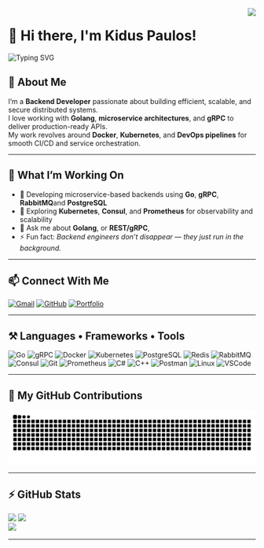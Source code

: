 <!--
## Hi there 👋

**kida21/kida21** is a ✨ _special_ ✨ repository because its `README.md` (this file) appears on your GitHub profile.
-->

<img align="right" src="https://visitor-badge.laobi.icu/badge?page_id=kida21.kida21" />

# 👋 Hi there, I'm Kidus Paulos!

<img src="https://readme-typing-svg.herokuapp.com?font=Righteous&size=35&duration=4000&pause=500&color=00ADD8&width=500&lines=Backend+Developer;Microservices+Enthusiast;DevOps+Learner;Cloud-Native+Engineer" alt="Typing SVG" />

## 💫 About Me

I’m a **Backend Developer** passionate about building efficient, scalable, and secure distributed systems.  
I love working with **Golang**, **microservice architectures**, and **gRPC** to deliver production-ready APIs.  
My work revolves around **Docker**, **Kubernetes**, and **DevOps pipelines** for smooth CI/CD and service orchestration.

---

## 🔧 What I’m Working On

- 🚀 Developing microservice-based backends using **Go**, **gRPC**, **RabbitMQ**and **PostgreSQL**  
- 🌱 Exploring **Kubernetes**, **Consul**, and **Prometheus** for observability and scalability  
- 💬 Ask me about **Golang**, or **REST/gRPC**, 
- ⚡ Fun fact: *Backend engineers don’t disappear — they just run in the background.*

---

## 📫 Connect With Me

[![Gmail](https://img.shields.io/badge/Gmail-333333?style=for-the-badge&logo=gmail&logoColor=red)](mailto:kiduspaulos@gmail.com)
[![GitHub](https://img.shields.io/badge/GitHub-0D1117?style=for-the-badge&logo=github&logoColor=white)](https://github.com/kida21)
[![Portfolio](https://img.shields.io/badge/Portfolio-1DA1F2?style=for-the-badge&logo=todoist&logoColor=white)](#)

---

## ⚒️ Languages • Frameworks • Tools

![Go](https://skillicons.dev/icons?i=go)
![gRPC](https://skillicons.dev/icons?i=grpc)
![Docker](https://skillicons.dev/icons?i=docker)
![Kubernetes](https://skillicons.dev/icons?i=kubernetes)
![PostgreSQL](https://skillicons.dev/icons?i=postgres)
![Redis](https://skillicons.dev/icons?i=redis)
![RabbitMQ](https://skillicons.dev/icons?i=rabbitmq)
![Consul](https://skillicons.dev/icons?i=consul)
![Git](https://skillicons.dev/icons?i=git)
![Prometheus](https://skillicons.dev/icons?i=prometheus)
![C#](https://skillicons.dev/icons?i=cs)
![C++](https://skillicons.dev/icons?i=cpp)
![Postman](https://skillicons.dev/icons?i=postman)
![Linux](https://skillicons.dev/icons?i=linux)
![VSCode](https://skillicons.dev/icons?i=vscode)

---

## 🐍 My GitHub Contributions

<!--🐍💬SNAKETITLE / 🌐WEBSITE: https://textanim.com/ -->
<p >

  

<picture>
  <source media="(prefers-color-scheme: dark)" srcset="https://raw.githubusercontent.com/D3vil0p3r/D3vil0p3r/output/github-contribution-grid-snake-dark.svg" />
  <source media="(prefers-color-scheme: light)" srcset="https://raw.githubusercontent.com/D3vil0p3r/D3vil0p3r/output/github-contribution-grid-snake.svg" />
  <img alt="github-snake" src="https://raw.githubusercontent.com/D3vil0p3r/D3vil0p3r/output/github-contribution-grid-snake.svg" />
</picture>



<!--
<p><img align="left" src="https://github-readme-stats.vercel.app/api/top-langs?username=kidus-github&show_icons=true&locale=en&layout=compact" alt="kidus-github" /></p>

<p>&nbsp;<img align="center" src="https://github-readme-stats.vercel.app/api?username=kidus-github&show_icons=true&locale=en" alt="kidus-github" /></p>

<p><img align="center" src="https://github-readme-streak-stats.herokuapp.com/?user=kidus-github&" alt="kidus-github" /></p>

![Snake animation](https://github.com/Kidus-github/Kidus-github/blob/output/github-contribution-grid-snake.svg)

### 📈 My GitHub Contributions
![Snake animation](https://github.com/kidus-github/kidus-github/blob/output/github-contribution-grid-snake.svg)
-->

---

## ⚡ GitHub Stats

<img width="49%" src="https://github-readme-stats-salesp07.vercel.app/api?username=kida21&count_private=true&show_icons=true&theme=react&rank_icon=github&border_radius=10" />
<img width="49%" src="https://github-readme-streak-stats-salesp07.vercel.app/?user=kida21&count_private=true&theme=react&border_radius=10" />
<br/>
<img width="40%" src="https://github-readme-stats-salesp07.vercel.app/api/top-langs/?username=kida21&hide=HTML&langs_count=8&layout=compact&theme=react&border_radius=10&exclude_repo=github-readme-stats" />

---


